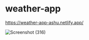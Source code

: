 # weather-app
https://weather-app-ashu.netlify.app/

![Screenshot (316)](https://user-images.githubusercontent.com/95164037/224497099-c1ec750e-73c4-41b4-9f0d-2b8fbb488367.png)

